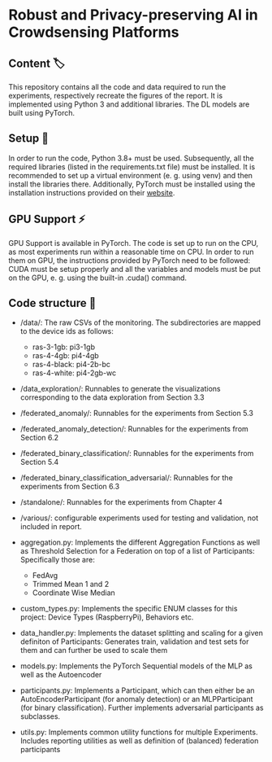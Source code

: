# Robust and Privacy-preserving AI in Crowdsensing Platforms

## Content :label:
This repository contains all the code and data required to run the experiments, respectively recreate the figures of the report. 
It is implemented using Python 3 and additional libraries. The DL models are built using PyTorch.

## Setup :hammer:
In order to run the code, Python 3.8+ must be used. Subsequently, all the required libraries (listed in the requirements.txt file) must be installed. 
It is recommended to set up a virtual environment (e. g. using venv) and then install the libraries there. 
Additionally, PyTorch must be installed using the installation instructions provided on their [website](https://pytorch.org/get-started/locally/).

## GPU Support :zap:
GPU Support is available in PyTorch. The code is set up to run on the CPU, as most experiments run within a reasonable time on CPU. 
In order to run them on GPU, the instructions provided by PyTorch need to be followed: 
CUDA must be setup properly and all the variables and models must be put on the GPU, e. g. using the built-in .cuda() command.

## Code structure :book:
* /data/: The raw CSVs of the monitoring. The subdirectories are mapped to the device ids as follows:
  * ras-3-1gb: pi3-1gb
  * ras-4-4gb: pi4-4gb
  * ras-4-black: pi4-2b-bc
  * ras-4-white: pi4-2gb-wc
* /data_exploration/: Runnables to generate the visualizations corresponding to the data exploration from Section 3.3
* /federated_anomaly/: Runnables for the experiments from Section 5.3
* /federated_anomaly_detection/: Runnables for the experiments from Section 6.2
* /federated_binary_classification/: Runnables for the experiments from Section 5.4
* /federated_binary_classification_adversarial/: Runnables for the experiments from Section 6.3
* /standalone/: Runnables for the experiments from Chapter 4
* /various/: configurable experiments used for testing and validation, not included in report.

* aggregation.py: Implements the different Aggregation Functions as well as Threshold Selection for a Federation on top of a list of Participants: Specifically those are:
  * FedAvg
  * Trimmed Mean 1 and 2
  * Coordinate Wise Median
* custom_types.py: Implements the specific ENUM classes for this project: Device Types (RaspberryPi), Behaviors etc.
* data_handler.py: Implements the dataset splitting and scaling for a given definiton of Participants: 
Generates train, validation and test sets for them and can further be used to scale them
* models.py: Implements the PyTorch Sequential models of the MLP as well as the Autoencoder
* participants.py: Implements a Participant, which can then either be an AutoEncoderParticipant (for anomaly detection) or an MLPParticipant (for binary classification).
Further implements adversarial participants as subclasses.
* utils.py: Implements common utility functions for multiple Experiments. Includes reporting utilities as well as definition of (balanced) federation participants

